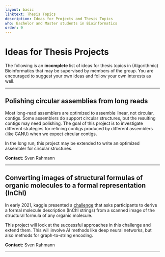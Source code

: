 ```yaml
---
layout: basic
linktext: Thesis Topics
description: Ideas for Projects and Thesis Topics
who: Bachelor and Master students in Bioinformatics
order: 9
---
```


# Ideas for Thesis Projects

The following is an **incomplete** list of ideas for thesis topics in (Algorithmic) Bioinformatics that may be supervised by members of the group.
You are encouraged to suggest your own ideas and follow your own interests as well.

----

## Polishing circular assemblies from long reads

Most long-read assemblers are optimized to assemble linear, not circular, contigs.
Some assemblers do support circular structures, but the resulting contigs may need polishing.
The goal of this project is to investigate different strategies for refining contigs produced by different assemblers (like CANU) when we expect circular contigs.

In the long run, this project may be extended to write an optimized assembler for circular structures.

**Contact:** Sven Rahmann

----

## Converting images of structural formulas of organic molecules to a formal representation (InChI)

In early 2021, kaggle presented a [challenge](https://www.kaggle.com/c/bms-molecular-translation) that asks participants to derive a formal molecule description (InChI strings) from a scanned image of the structural formula of any organic molecule.

This project will look at the successful approaches in this challenge and extend them.
This will involve AI methods like deep neural networks, but also methods for graph-to-string encoding.

**Contact:** Sven Rahmann

----
